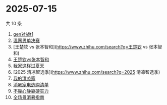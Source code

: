 # 2025-07-15

共 10 条

<!-- BEGIN -->
<!-- 最后更新时间 Tue Jul 15 2025 09:42:12 GMT+0800 (China Standard Time) -->

1. [gen对战t1](https://www.zhihu.com/search?q=gen对战t1)
1. [温网男单决赛](https://www.zhihu.com/search?q=温网男单决赛)
1. [王楚钦 vs 张本智和](https://www.zhihu.com/search?q=王楚钦 vs 张本智和)
1. [王楚钦vs张本智和](https://www.zhihu.com/search?q=王楚钦vs张本智和)
1. [我家这样过夏天](https://www.zhihu.com/search?q=我家这样过夏天)
1. [2025 清凉智选季](https://www.zhihu.com/search?q=2025 清凉智选季)
1. [我的清凉家](https://www.zhihu.com/search?q=我的清凉家)
1. [消暑家电选购清单](https://www.zhihu.com/search?q=消暑家电选购清单)
1. [不靠心静靠硬实力](https://www.zhihu.com/search?q=不靠心静靠硬实力)
1. [全场景消暑指南](https://www.zhihu.com/search?q=全场景消暑指南)

<!-- END -->
